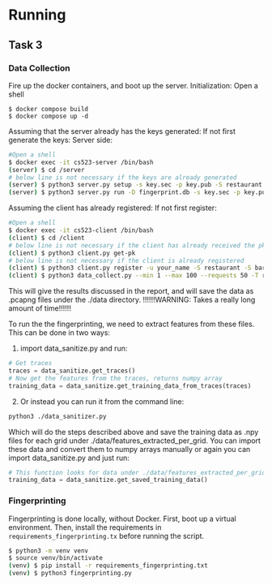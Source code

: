 # Running

## Task 3
### Data Collection
Fire up the docker containers, and boot up the server.
Initialization:
Open a shell
```
$ docker compose build
$ docker compose up -d
```
 
Assuming that the server already has the keys generated: If not first generate the keys:
Server side:
```bash
#Open a shell
$ docker exec -it cs523-server /bin/bash
(server) $ cd /server
# below line is not necessary if the keys are already generated 
(server) $ python3 server.py setup -s key.sec -p key.pub -S restaurant -S bar -S dojo 
(server) $ python3 server.py run -D fingerprint.db -s key.sec -p key.pub
```

Assuming the client has already registered: If not first register:
```bash
#Open a shell
$ docker exec -it cs523-client /bin/bash
(client) $ cd /client
# below line is not necessary if the client has already received the pk key, i.e. key-client.pub exists.
(client) $ python3 client.py get-pk
# below line is not necessary if the client is already registered
(client) $ python3 client.py register -u your_name -S restaurant -S bar -S dojo
(client) $ python3 data_collect.py --min 1 --max 100 --requests 50 -T restaurant
```
This will give the results discussed in the report, and will save the data as .pcapng files under the ./data directory.
!!!!!!WARNING: Takes a really long amount of time!!!!!!

To run the the fingerprinting, we need to extract features from these files. This can be done in two ways:

1. import data_sanitize.py and run:
```python
# Get traces
traces = data_sanitize.get_traces()
# Now get the features from the traces, returns numpy array
training_data = data_sanitize.get_training_data_from_traces(traces)
```
2. Or instead you can run it from the command line:
```bash
python3 ./data_sanitizer.py
```
Which will do the steps described above and save the training data as .npy files for each grid under ./data/features_extracted_per_grid. 
You can import these data and convert them to numpy arrays manually or again you can import data_sanitize.py and just run:
```python
# This function looks for data under ./data/features_extracted_per_grid and returns the training data as a numpy array
training_data = data_sanitize.get_saved_training_data()
```

### Fingerprinting
Fingerprinting is done locally, without Docker. First, boot up a virtual environment. Then, install the requirements in `requirements_fingerprinting.tx` before running the script.

```bash
$ python3 -m venv venv
$ source venv/bin/activate
(venv) $ pip install -r requirements_fingerprinting.txt
(venv) $ python3 fingerprinting.py
```